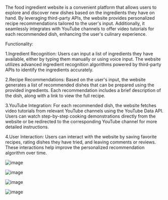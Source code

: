 The food ingredient website is a convenient platform that allows users to explore and discover new dishes based on the ingredients they have on hand. By leveraging third-party APIs, the website provides personalized recipe recommendations tailored to the user's input. Additionally, it seamlessly integrates with YouTube channels to offer video tutorials for each recommended dish, enhancing the user's culinary experience.

Functionality:

1.Ingredient Recognition: Users can input a list of ingredients they have available, either by typing them manually or using voice input. The website utilizes advanced ingredient recognition algorithms powered by third-party APIs to identify the ingredients accurately.

2.Recipe Recommendations: Based on the user's input, the website generates a list of recommended dishes that can be prepared using the provided ingredients. Each recommendation includes a brief description of the dish, along with a link to view the full recipe.

3.YouTube Integration: For each recommended dish, the website fetches video tutorials from relevant YouTube channels using the YouTube Data API. Users can watch step-by-step cooking demonstrations directly from the website or be redirected to the corresponding YouTube channel for more detailed instructions.

4.User Interaction: Users can interact with the website by saving favorite recipes, rating dishes they have tried, and leaving comments or reviews. These interactions help improve the personalized recommendation algorithm over time.


![image](https://github.com/ayurya123/Food-reciepe-webapp/assets/92880171/65174cbb-c95b-49af-a648-f3f3a1c6708d)

![image](https://github.com/ayurya123/Food-reciepe-webapp/assets/92880171/48da1aa6-c923-40a3-bb6b-e0d8430411a3)


![image](https://github.com/ayurya123/Food-reciepe-webapp/assets/92880171/45625819-ec1c-4f43-8d28-8595d955a0c4)

![image](https://github.com/ayurya123/Food-reciepe-webapp/assets/92880171/687d5229-fc23-4c09-8df4-581e808c9cee)




